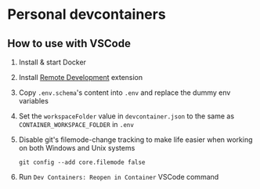 # Personal devcontainers

## How to use with VSCode

1. Install & start Docker
2. Install [Remote Development](https://marketplace.visualstudio.com/items?itemName=ms-vscode-remote.vscode-remote-extensionpack) extension
3. Copy `.env.schema`'s content into `.env` and replace the dummy env variables
4. Set the `workspaceFolder` value in `devcontainer.json` to the same as `CONTAINER_WORKSPACE_FOLDER` in `.env`
5. Disable git's filemode-change tracking to make life easier when working on both Windows and Unix systems

   `git config --add core.filemode false`

6. Run `Dev Containers: Reopen in Container` VSCode command
